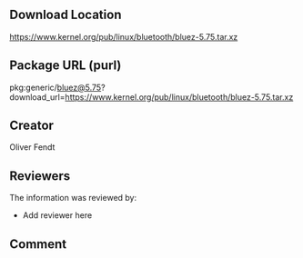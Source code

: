 ## Download Location

https://www.kernel.org/pub/linux/bluetooth/bluez-5.75.tar.xz

## Package URL (purl)

pkg:generic/bluez@5.75?download_url=https://www.kernel.org/pub/linux/bluetooth/bluez-5.75.tar.xz

## Creator

Oliver Fendt

## Reviewers

The information was reviewed by:

* Add reviewer here

## Comment

